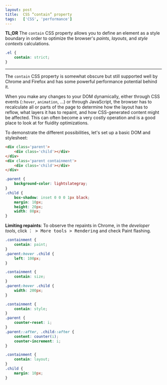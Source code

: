 ```yaml
---
layout: post
title:  CSS “contain” property
tags:   ['CSS', 'performance']
---
```


**TL;DR** The `contain` CSS property allows you to define an element as a style boundary in order to optimize the browser's *paints*, *layouts*, and *style contexts* calculations.
``` CSS
.el {
    contain: strict;
}
```

<hr>

The `contain` CSS property is somewhat obscure but still supported well by Chrome and Firefox and has some powerful performance potential behind it.

When you make any changes to your DOM dynamically, either through CSS events (`:hover`, `animation`, ...) or through JavaScript, the browser has to recalculate all or parts of the page to determine how the layout has to reflow, what layers it has to repaint, and how CSS-generated content might be affected. This can often become a very costly operation and is a good place to look at for fluidity optimizations.

To demonstrate the different possibilities, let's set up a basic DOM and stylesheet:
```html
<div class='parent'>
    <div class='child'></div>
</div>
<div class='parent containment'>
    <div class='child'></div>
</div>
```
```CSS
.parent {
    background-color: lightslategray;
}
.child {
    box-shadow: inset 0 0 0 1px black;
    margin: 10px;
    height: 20px;
    width: 80px;
}
```

**Limiting repaints**: 
To observe the repaints in Chrome, in the *developer tools*, click <kbd>⋮ > More tools > Rendering</kbd> and check Paint flashing.
```CSS
.containment {
    contain: paint;
}
.parent:hover .child {
    left: 100px;
}
```

```CSS
.containment {
    contain: size;
}
.parent:hover .child {
    width: 200px;
}
```

```CSS
.containment {
    contain: style;
}
.parent {
    counter-reset: i;
}
.parent::after, .child::after {
    content: counter(i);
    counter-increment: i;
}
```

```CSS
.containment {
    contain: layout;
}
.child {
    margin: 10px;
}
```
